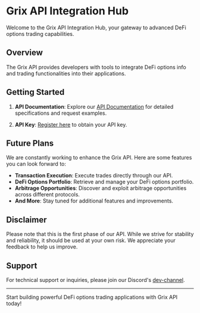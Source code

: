 # Grix API Integration Hub

Welcome to the Grix API Integration Hub, your gateway to advanced DeFi options trading capabilities.

## Overview

The Grix API provides developers with tools to integrate DeFi options info and trading functionalities into their applications.

## Getting Started

1. **API Documentation**: Explore our [API Documentation](https://external-api-dev.grix.finance/docs) for detailed specifications and request examples.

2. **API Key**: [Register here](https://docs.google.com/forms/d/e/1FAIpQLSd_r86A9kCceEaShWnzuy5CIAblyHgMtegR8hc0U-PN8ZqRkQ/viewform) to obtain your API key.

## Future Plans

We are constantly working to enhance the Grix API. Here are some features you can look forward to:

- **Transaction Execution**: Execute trades directly through our API.
- **DeFi Options Portfolio**: Retrieve and manage your DeFi options portfolio.
- **Arbitrage Opportunities**: Discover and exploit arbitrage opportunities across different protocols.
- **And More**: Stay tuned for additional features and improvements.

## Disclaimer

Please note that this is the first phase of our API. While we strive for stability and reliability, it should be used at your own risk. We appreciate your feedback to help us improve.

## Support

For technical support or inquiries, please join our Discord's [dev-channel](https://discord.gg/ku5eKPS2).

---

Start building powerful DeFi options trading applications with Grix API today!
